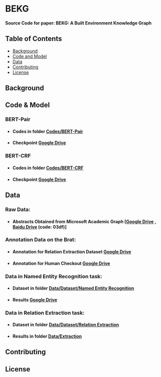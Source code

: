 # BEKG
#### Source Code for paper: BEKG: A Built Environment Knowledge Graph
## Table of Contents

- [Background](#Background)
- [Code and Model](https://github.com/HKUST-KnowComp/BEKG/blob/main/README.md#code--model)
- [Data](#Data)
- [Contributing](#Contributing)
- [License](#License)
## Background
## Code & Model
### BERT-Pair
* #### Codes in folder [Codes/BERT-Pair](https://github.com/HKUST-KnowComp/BEKG/tree/main/Codes/BERT-Pair)
* #### Checkpoint [Google Drive](https://drive.google.com/file/d/1R8GY4Pv_4ikfcCWKXVAKg97frN1G_oMI/view?usp=sharing)
### BERT-CRF
* #### Codes in folder [Codes/BERT-CRF](https://github.com/HKUST-KnowComp/BEKG/tree/main/Codes/BERT-CRF)
* #### Checkpoint [Google Drive](https://drive.google.com/file/d/1jxsxW9e_pRG3bbp-Dsd_IWbeQPq4oZLT/view?usp=sharing)
## Data
### Raw Data:
* #### Abstracts Obtained from Microsoft Academic Graph [[Google Drive](https://drive.google.com/file/d/19RG_geazLt9be3zU2knRkLQPfxZSkf4X/view?usp=sharing) , [Baidu Drive](https://pan.baidu.com/s/1ChABm0aI38vYN69jGfARZg) (code: 03df)]
### Annotation Data on the Brat:
* #### Annotation for Relation Extraction Dataset [Google Drive](https://drive.google.com/drive/folders/1znsk-HCkqlWeSYi357pLTCeTlr8xuAY6?usp=sharing)
* #### Annotation for Human Checkout [Google Drive](https://drive.google.com/drive/folders/1VAbxeRk4zJ5-xVFAogDWgf5got1VqFOY?usp=sharing)
### Data in Named Entity Recognition task:
* #### Dataset in folder [Data/Dataset/Named Entity Recognition](https://github.com/HKUST-KnowComp/BEKG/tree/main/Data/Dataset/Named%20Entity%20Recognition)
* #### Results [Google Drive](https://drive.google.com/drive/folders/1PxNauFn-xeTVMYc8PCDucZMiPznmBFXe?usp=sharing)
### Data in Relation Extraction task:
* #### Dataset in folder [Data/Dataset/Relation Extraction](https://github.com/HKUST-KnowComp/BEKG/tree/main/Data/Dataset/Relation%20Extraction)
* #### Results in folder [Data/Extraction](https://github.com/HKUST-KnowComp/BEKG/tree/main/Data/Extraction)
## Contributing
## License
